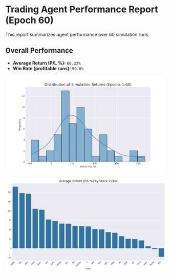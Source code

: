 # Trading Agent Performance Report (Epoch 60)

This report summarizes agent performance over 60 simulation runs.

## Overall Performance
- **Average Return (P/L %):** `60.22%`
- **Win Rate (profitable runs):** `90.0%`

![Returns Distribution](epoch_60_returns_distribution.png)

![Performance by Ticker](epoch_60_performance_by_ticker.png)

